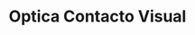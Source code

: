 ---
title: "Optica Contacto Visual"
url: /bogota-d-c/optica-contacto-visual-carrera-15/
shop: Optiker
---